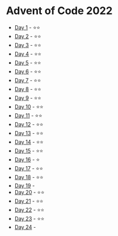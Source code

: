 # Advent of Code 2022

- [Day 1](./day_01/README.md) - ⭐⭐
- [Day 2](./day_02/README.md) - ⭐⭐
- [Day 3](./day_03/README.md) - ⭐⭐
- [Day 4](./day_04/README.md) - ⭐⭐
- [Day 5](./day_05/README.md) - ⭐⭐
- [Day 6](./day_06/README.md) - ⭐⭐
- [Day 7](./day_07/README.md) - ⭐⭐
- [Day 8](./day_08/README.md) - ⭐⭐
- [Day 9](./day_09/README.md) - ⭐⭐
- [Day 10](./day_10/README.md) - ⭐⭐
- [Day 11](./day_11/README.md) - ⭐⭐
- [Day 12](./day_12/README.md) - ⭐⭐
- [Day 13](./day_13/README.md) - ⭐⭐
- [Day 14](./day_14/README.md) - ⭐⭐
- [Day 15](./day_15/README.md) - ⭐⭐
- [Day 16](./day_16/README.md) - ⭐
- [Day 17](./day_17/README.md) - ⭐⭐
- [Day 18](./day_18/README.md) - ⭐⭐
- [Day 19](./day_19/README.md) - 
- [Day 20](./day_20/README.md) - ⭐⭐
- [Day 21](./day_21/README.md) - ⭐⭐
- [Day 22](./day_22/README.md) - ⭐⭐
- [Day 23](./day_23/README.md) - ⭐⭐
- [Day 24](./day_24/README.md) - 
